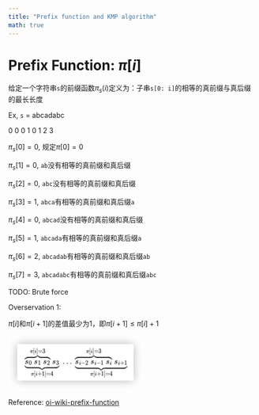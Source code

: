 ```yaml
---
title: "Prefix function and KMP algorithm"
math: true
---
```


# Prefix Function: $\pi[i]$

给定一个字符串`s`的前缀函数$\pi_s(i)$定义为：子串`s[0: i]`的相等的真前缀与真后缀的最长长度

Ex, `s` = abcadabc

0 0 0 1 0 1 2 3

$\pi_s[0] = 0$, 规定$\pi[0] = 0$

$\pi_s[1] = 0$, `ab`没有相等的真前缀和真后缀

$\pi_s[2] = 0$, `abc`没有相等的真前缀和真后缀

$\pi_s[3] = 1$, `abca`有相等的真前缀和真后缀`a`

$\pi_s[4] = 0$, `abcad`没有相等的真前缀和真后缀

$\pi_s[5] = 1$, `abcada`有相等的真前缀和真后缀`a`

$\pi_s[6] = 2$, `abcadab`有相等的真前缀和真后缀`ab`

$\pi_s[7] = 3$, `abcadabc`有相等的真前缀和真后缀`abc`



TODO: Brute force



Overservation 1:

$\pi[i]$和$\pi[i+1]$的差值最少为1，即$\pi[i+1] \leq \pi[i] +1$

![image-20230105193028426](image-20230105193028426.png)



Reference: [oi-wiki-prefix-function][1]







































[1]: https://oi-wiki.org/string/kmp/